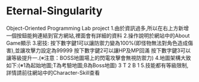 # Eternal-Singularity
Object-Oriented Programming Lab project
1.由於資訊過多,所以在右上方新增一個按鈕能夠連結到官方網站,裡面會有詳細的資料
2.操作說明於網站中的About Game顯示
3.密技:
按下數字鍵1可以讓防禦力變為100%(即怪物無法對角色造成傷害),並讓攻擊力設定為99999
按下數字鍵2可以讓HP及MP回滿
按下數字鍵3可以讓等級提升一.(※注意：BOSS地圖場上的閃電攻擊會無視防禦力)
4.地圖架構大致如下:(※1為起始地圖;T為考驗地圖;B為Boss地圖)
  3 T
  2 B
  1
5.技能都有等級限制,詳情請前往網站中的Character-Skill查看
